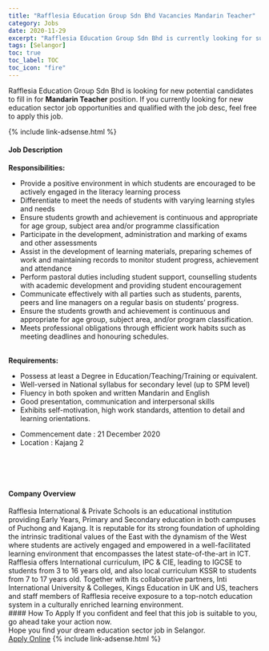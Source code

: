 ```yaml
---
title: "Rafflesia Education Group Sdn Bhd Vacancies Mandarin Teacher" 
category: Jobs 
date: 2020-11-29 
excerpt: "Rafflesia Education Group Sdn Bhd is currently looking for suitable person to fill in the Mandarin Teacher which positioned at Selangor" 
tags: [Selangor] 
toc: true 
toc_label: TOC 
toc_icon: "fire" 
--- 
```


<p>Rafflesia Education Group Sdn Bhd is looking for new potential candidates to fill in for <b>Mandarin Teacher</b> position. If you currently looking for new education sector job opportunities and qualified with the job desc, feel free to apply this job.
</p>{% include link-adsense.html %} 
 <div><div><div><h4>Job Description</h4></div></div><div><div><span><div><div><div><strong>Responsibilities:</strong></div><ul><li>Provide a positive environment in which students are encouraged to be actively engaged in the literacy learning process</li><li>Differentiate to meet the needs of students with varying learning styles and needs</li><li>Ensure students growth and achievement is continuous and appropriate for age group, subject area and/or programme classification</li><li>Participate in the development, administration and marking of exams and other assessments</li><li>Assist in the development of learning materials, preparing schemes of work and maintaining records to monitor student progress, achievement and attendance</li><li>Perform pastoral duties including student support, counselling students with academic development and providing student encouragement</li><li>Communicate effectively with all parties such as students, parents, peers and line managers on a regular basis on students&#8217; progress.</li><li>Ensure the students growth and achievement is continuous and appropriate for age group, subject area, and/or program classification.</li><li>Meets professional obligations through efficient work habits such as meeting deadlines and honouring schedules.</li></ul><div><br><strong>Requirements:</strong></div><ul><li>Possess at least a Degree in Education/Teaching/Training or equivalent.&#160;</li><li>Well-versed in National syllabus for secondary level&#160;(up to SPM level)</li><li>Fluency in both spoken and written Mandarin and English</li><li>Good presentation, communication and interpersonal skills</li><li>Exhibits self-motivation, high work standards, attention to detail and learning orientations.</li></ul><div><ul><li>Commencement date : 21 December 2020</li><li>Location : Kajang 2<br>&#160;</li></ul></div><br><br></div></div></span></div></div></div> 
<div><div><div><h4>Company Overview</h4></div></div><div><div><span><div><div>
<div>
<div>
			Rafflesia International &amp; Private Schools is an educational institution providing Early Years, Primary and Secondary education in both campuses of Puchong and Kajang. It is reputable for its strong foundation of upholding the intrinsic traditional values of the East with the dynamism of the West where students are actively engaged and empowered in a well-facilitated learning environment that encompasses the latest state-of-the-art in ICT.</div>
<div>
			Rafflesia offers International curriculum,&#160;IPC &amp; CIE, leading to IGCSE to students from 3 to 16 years old, and also local curriculum KSSR to students from 7 to 17 years old.&#160;Together with its collaborative partners, Inti International University &amp; Colleges, Kings Education in UK and US, teachers and staff members of Rafflesia receive exposure to a top-notch education system in a culturally enriched learning environment.</div>
</div>
</div></div></span></div></div></div> 
#### How To Apply 
If you confident and feel that this job is suitable to you, go ahead take your action now. <br/> 
Hope you find your dream education sector job in Selangor. <br/> 
<a href="https://www.jobstreet.com.my/en/job/mandarin-teacher-4432879?jobId=jobstreet-my-job-4432879&sectionRank=28&token=0~192d4930-820f-45d5-a93b-c088f4397674&fr=SRP%20View%20In%20New%20Ta" class="btn btn--info" target="_blank" rel="nofollow noopenner">Apply Online</a> 
{% include link-adsense.html %} 